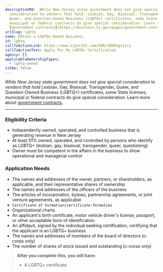 ```yaml
---
descriptionMd: _While New Jersey state government does not give special
  consideration to vendors that hold_ Lesbian, Gay, Bisexual, Transgender,
  Queer, and Question-Owned Business (LGBTQ+) certificates, some State licenses,
  municipal or federal contracts do give special consideration. Learn more about
  [government contracts](https://business.nj.gov/pages/government-contracting).
urlSlug: lgbtq
name: Obtain a LGBTQ+-Owned Business
id: lgbtq
callToActionLink: https://www.njportal.com/DOR/SBERegistry
callToActionText: Apply for My LGBTQ+ Certification
agency: []
applicableOwnershipTypes:
  - lgbtq-owned
isSbe: false
---
```


_While New Jersey state government does not give special consideration to vendors that hold_ Lesbian, Gay, Bisexual, Transgender, Queer, and Question-Owned Business (LGBTQ+) certificates, some State licenses, municipal or federal contracts do give special consideration. Learn more about [government contracts](https://business.nj.gov/pages/government-contracting).

- - -

### Eligibility Criteria

* Independently owned, operated, and controlled business that is generating revenue in New Jersey
* At least 51% owned, operated, and controlled by persons who identify as LGBTQ+ (lesbian, gay, bisexual, transgender, queer, questioning)
* Owner must be competent in the affairs in the business to show operational and managerial control

### Application Needs

* The names and addresses of the owner, partners, or shareholders, as applicable, and their representative shares of ownership
* The names and addresses of the officers of the business
* The articles of incorporation, bylaws, partnership agreements, or joint venture agreements, as applicable
* `Certificate of Formation|certificate-formation`
* Organizational charts
* An applicant's birth certificate, motor vehicle driver's license, passport, or other acceptable form of identification
* An affidavit, signed by the individual seeking certification, certifying that the applicant is an LGBTQ+ business
* The names and addresses of members of the board of directors (c-corps only)
* The number of shares of stock issued and outstanding (c-corps only)

> **After you complete this, you will have:**
>
> * A LGBTQ+ certificate